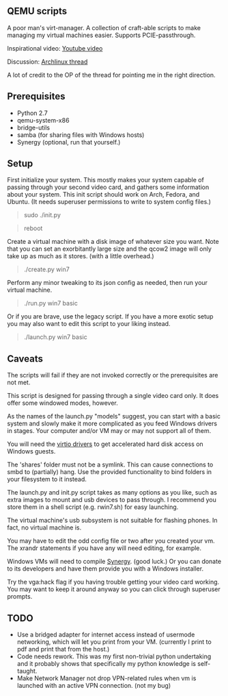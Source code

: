 ## QEMU scripts

A poor man's virt-manager.  A collection of craft-able scripts to make 
managing my virtual machines easier.  Supports PCIE-passthrough.

Inspirational video: [Youtube video]

Discussion: [Archlinux thread]

A lot of credit to the OP of the thread for pointing me in the right 
direction.

## Prerequisites

* Python 2.7
* qemu-system-x86
* bridge-utils
* samba (for sharing files with Windows hosts)
* Synergy (optional, run that yourself.)

## Setup

First initialize your system.  This mostly makes your system capable of
passing through your second video card, and gathers some information about
your system.  This init script should work on Arch, Fedora, and Ubuntu.  (It
needs superuser permissions to write to system config files.)

>sudo ./init.py

>reboot

Create a virtual machine with a disk image of whatever size you want.  Note 
that you can set an exorbitantly large size and the qcow2 image will only
take up as much as it stores. (with a little overhead.)

>./create.py win7

Perform any minor tweaking to its json config as needed, then run your
virtual machine.

>./run.py win7 basic

Or if you are brave, use the legacy script.  If you have a more exotic setup
you may also want to edit this script to your liking instead.

>./launch.py win7 basic

## Caveats

The scripts will fail if they are not invoked correctly or the prerequisites
are not met.

This script is designed for passing through a single video card only.  It
does offer some windowed modes, however.

As the names of the launch.py "models" suggest, you can start with a basic
system and slowly make it more complicated as you feed Windows drivers in
stages.  Your computer and/or VM may or may not support all of them.

You will need the [virtio drivers] to get accelerated hard disk access on
Windows guests.

The 'shares' folder must not be a symlink.  This can cause connections to
smbd to (partially) hang.  Use the provided functionality to bind folders in
your filesystem to it instead.

The launch.py and init.py script takes as many options as you like, such as
extra images to mount and usb devices to pass through.  I recommend you store
them in a shell script (e.g. rwin7.sh) for easy launching.

The virtual machine's usb subsystem is not suitable for flashing phones.  In
fact, no virtual machine is.

You may have to edit the odd config file or two after you created your vm.
The xrandr statements if you have any will need editing, for example.

Windows VMs will need to compile [Synergy]. (good luck.)  Or you can donate
to its developers and have them provide you with a Windows installer.

Try the vga:hack flag if you having trouble getting your video card working.
You may want to keep it around anyway so you can click through superuser
prompts.

## TODO

* Use a bridged adapter for internet access instead of usermode networking,
which will let you print from your VM. (currently I print to pdf and print
that from the host.)
* Code needs rework.  This was my first non-trivial python undertaking and it
probably shows that specifically my python knowledge is self-taught.
* Make Network Manager not drop VPN-related rules when vm is launched with an
active VPN connection. (not my bug)

[Youtube video]:https://www.youtube.com/watch?v=37D2bRsthfI
[Archlinux thread]:https://bbs.archlinux.org/viewtopic.php?id=162768
[virtio drivers]:http://www.linux-kvm.org/page/WindowsGuestDrivers/Download_Drivers
[synergy]:http://synergy-project.org/
